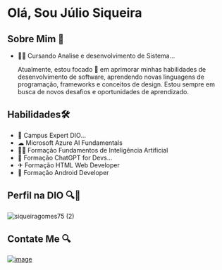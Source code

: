 # Olá, Sou Júlio Siqueira

## Sobre Mim 👨
- 👨‍💻 Cursando Analise e desenvolvimento de Sistema...
  
  Atualmente, estou focado 🎯 em aprimorar minhas habilidades de desenvolvimento de software, aprendendo novas linguagens de programação, frameworks e conceitos de design. Estou sempre 
  em busca de novos desafios e oportunidades de aprendizado. 
  
## Habilidades🛠

- 🚀 Campus Expert DIO...
- ☁  Microsoft Azure AI Fundamentals
- 👨‍💻 Formação Fundamentos de Inteligência Artificial
- 🚀 Formação ChatGPT for Devs...
- ✈ Formação HTML Web Developer
- 📱 Formação Android Developer

## Perfil na DIO 🔍🙌
![siqueiragomes75 (2)](https://github.com/siqueirago/siqueirago/assets/152822615/ac5d2986-3d5c-40c8-bab2-dae47cdcf323)

## Contate Me 🔍
[![image](https://github.com/siqueirago/siqueirago/assets/152822615/2db979c0-6428-4123-9de1-f332e089e61a)
](www.linkedin.com/in/julio-siqueira-9bb0a7203)

<!---
siqueirago/siqueirago is a ✨ special ✨ repository because its `README.md` (this file) appears on your GitHub profile.
You can click the Preview link to take a look at your changes.
--->
